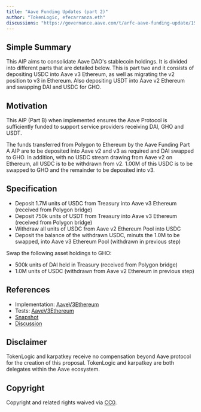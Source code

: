 ```yaml
---
title: "Aave Funding Updates (part 2)"
author: "TokenLogic, efecarranza.eth"
discussions: "https://governance.aave.com/t/arfc-aave-funding-update/15194"
---
```


## Simple Summary

This AIP aims to consolidate Aave DAO's stablecoin holdings. It is divided into different parts that are detailed below. This is part two and it consists of depositing USDC into Aave v3 Ethereum, as well as migrating the v2 position to v3 in Ethereum. Also depositing USDT into Aave v2 Ethereum and swapping DAI and USDC for GHO.

## Motivation

This AIP (Part B) when implemented ensures the Aave Protocol is sufficiently funded to support service providers receiving DAI, GHO and USDT.

The funds transferred from Polygon to Ethereum by the Aave Funding Part A AIP are to be deposited into Aave v2 and v3 as required and DAI swapped to GHO. In addition, with no USDC stream drawing from Aave v2 on Ethereum, all USDC is to be withdrawn from v2. 1.00M of this USDC is to be swapped to GHO and the remainder to be deposited into v3.

## Specification

- Deposit 1.7M units of USDC from Treasury into Aave v3 Ethereum (received from Polygon bridge)
- Deposit 750k units of USDT from Treasury into Aave v3 Ethereum (received from Polygon bridge)
- Withdraw all units of USDC from Aave v2 Ethereum Pool into USDC
- Deposit the balance of the withdrawn USDC, minuts the 1.0M to be swapped, into Aave v3 Ethereum Pool (withdrawn in previous step)

Swap the following asset holdings to GHO:

- 500k units of DAI held in Treasury (received from Polygon bridge)
- 1.0M units of USDC (withdrawn from Aave v2 Ethereum in previous step)

## References

- Implementation: [AaveV3Ethereum](https://github.com/bgd-labs/aave-proposals-v3/blob/main/src/20231106_AaveV3Ethereum_AaveFundingUpdates/AaveV3Ethereum_AaveFundingUpdates_20231106.sol)
- Tests: [AaveV3Ethereum](https://github.com/bgd-labs/aave-proposals-v3/blob/main/src/20231106_AaveV3Ethereum_AaveFundingUpdates/AaveV3Ethereum_AaveFundingUpdates_20231106.t.sol)
- [Snapshot](https://snapshot.org/#/aave.eth/proposal/0x099f88e1728760952be26fcb8fc99b26c29336e6a109820b391751b108399ee5)
- [Discussion](https://governance.aave.com/t/arfc-aave-funding-update/15194)

## Disclaimer

TokenLogic and karpatkey receive no compensation beyond Aave protocol for the creation of this proposal. TokenLogic and karpatkey are both delegates within the Aave ecosystem.

## Copyright

Copyright and related rights waived via [CC0](https://creativecommons.org/publicdomain/zero/1.0/).
